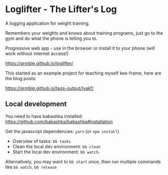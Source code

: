 # Loglifter - The Lifter's Log

A logging application for weight training.

Remembers your weights and knows about training programs,
just go to the gym and do what the phone is telling you to.

Progressive web app - use in the browser or install
it to your phone (will work without internet access!)

https://grmble.github.io/loglifter/


This started as an example project for teaching myself kee-frame,
here are the blog posts:

https://grmble.github.io/tags-output/lyakf/


## Local development

You need to have babashka installed: https://github.com/babashka/babashka#installation

Get the javascript dependencies: `yarn` (or `npm install`)

* Overview of tasks: `bb tasks`
* Clean the local dev environment: `bb clean`
* Start the local dev environment: `bb watch`.

Alternatively, you may want to `bb start` once, then
run multiple commands like `bb watch`, `bb release`

